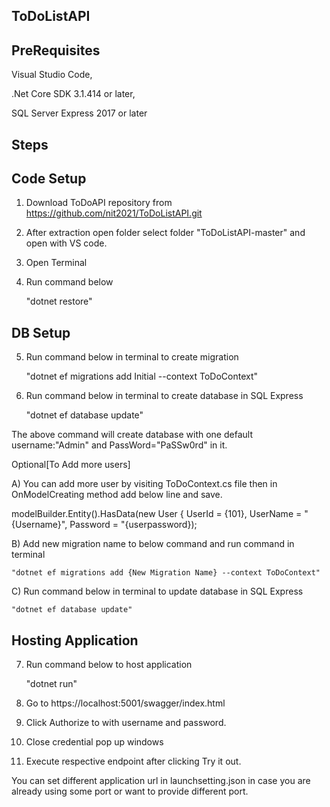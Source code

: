 ToDoListAPI
-----------


PreRequisites
-------------

Visual Studio Code,

.Net Core SDK 3.1.414 or later,

SQL Server Express 2017 or later

Steps
-----

Code Setup
----------

1. Download ToDoAPI repository from
https://github.com/nit2021/ToDoListAPI.git
2. After extraction open folder select folder "ToDoListAPI-master"  and open with VS code.
3. Open Terminal
4. Run command below
	
	"dotnet restore"

DB Setup
--------

5. Run command below in terminal to create migration
	
	"dotnet ef migrations add Initial --context ToDoContext"
	
6. Run command below in terminal to create database in SQL Express
	
	"dotnet ef database update"

The above command will create database with one default username:"Admin" and PassWord="PaSSw0rd" in it.


Optional[To Add more users]

A) You can add more user by visiting ToDoContext.cs file then in OnModelCreating method add below line and save.

modelBuilder.Entity<User>().HasData(new User { UserId = {101}, UserName = "{Username}", Password = "{userpassword});
 

B) Add new migration name to below command and run command in terminal
	
	"dotnet ef migrations add {New Migration Name} --context ToDoContext"
	

C) Run command below in terminal to update database in SQL Express
	
	"dotnet ef database update"


Hosting Application
-------------------
	
7. Run command below to host application
	
	"dotnet run"
	
8. Go to https://localhost:5001/swagger/index.html 
9. Click Authorize to with username and password. 
10. Close credential pop up windows
11. Execute respective endpoint after clicking Try it out.

You can set different application url in launchsetting.json in case you are already using some port or want to provide different port.


